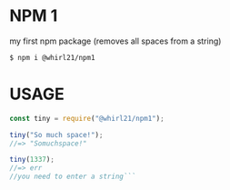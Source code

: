 # NPM 1
my first npm package (removes all spaces from a string)
```bash
$ npm i @whirl21/npm1
```
# USAGE
```js
const tiny = require("@whirl21/npm1");

tiny("So much space!");
//=> "Somuchspace!"

tiny(1337);
//=> err 
//you need to enter a string```
